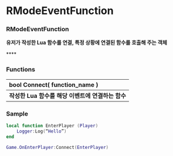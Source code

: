 # RModeEventFunction

### **RModeEventFunction**

**유저가 작성한 Lua 함수를 연결, 특정 상황에 연결된 함수를 호출해 주는 객체**

\*\*\*\*

### **Functions**

| **bool Connect\( function\_name \)** |
| :--- |
| **작성한 Lua 함수를 해당 이벤트에 연결하는 함수** |



### **Sample**

```lua
local function EnterPlayer (Player)
	Logger:Log(“Hello”)
end

Game.OnEnterPlayer:Connect(EnterPlayer)

```

